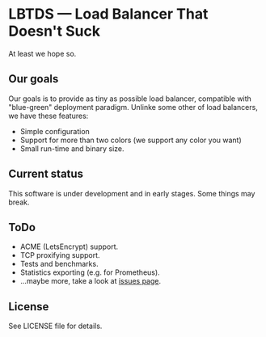 # LBTDS — Load Balancer That Doesn't Suck

At least we hope so.

## Our goals

Our goals is to provide as tiny as possible load balancer, compatible with "blue-green" deployment paradigm. Unlinke some other of load balancers, we have these features:

* Simple configuration
* Support for more than two colors (we support any color you want)
* Small run-time and binary size.

## Current status

This software is under development and in early stages. Some things may break.

## ToDo

* ACME (LetsEncrypt) support.
* TCP proxifying support.
* Tests and benchmarks.
* Statistics exporting (e.g. for Prometheus).
* ...maybe more, take a look at [issues page](https://source.hodakov.me/fat0troll/lbtds/issues).

## License

See LICENSE file for details.